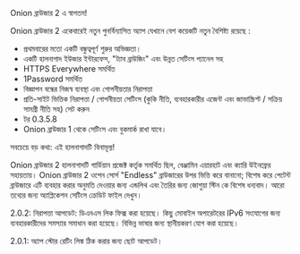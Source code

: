 Onion ব্রাউজার 2 এ স্বাগতম!

Onion ব্রাউজার 2 একেবারেই নতুন পুনর্বিন্যাসিত অ্যাপ যেখানে বেশ কয়েকটি নতুন বৈশিষ্ট্য রয়েছে :

* প্রথমবারের মতো একটি বন্ধুত্বপূর্ণ শুরুর অভিজ্ঞতা।
* একটি হালনাগাদ ইউজার ইন্টারফেস, "ট্যাব ব্রাউজিং" এবং উন্নত সেটিংস প্যানেল সহ
* HTTPS Everywhere সমর্থিত
* 1Password সমর্থিত
* বিজ্ঞাপন বন্ধের নিজস্ব ব্যবস্থা এবং গোপনীয়তার নিরাপত্তা
* প্রতি-সাইট ভিত্তিক নিরাপত্তা / গোপনীয়তা সেটিংস (কুকি নীতি, ব্যবহারকারীর এজেন্ট এবং জাভাস্ক্রিপ্ট / সক্রিয় সামগ্রী নীতি সহ) সেট করুন
* টর 0.3.5.8
* Onion ব্রাউজার 1  থেকে সেটিংস এবং বুকমার্ক রাখা যাবে।

সবচেয়ে বড় কথা: এই হালনাগাদটি বিনামূল্য!

Onion ব্রাউজার 2 হালনাগাদটি গার্ডিয়ান প্রজেক্ট কর্তৃক সমর্থিত ছিল, বেঞ্জামিন এয়ারহাট এবং ক্যারি উইনফ্রের সহায়তায়। Onion ব্রাউজার 2 ওপেন সোর্স "Endless" ব্রাউজারের উপর ভিত্তি করে বানানো; বিশেষ করে পেটেন্ট ব্রাউজারে এটি ব্যবহার করার অনুমতি দেওয়ার জন্য এন্ডলিথ এবং তৈরির জন্য জোশুয়া স্টিন কে বিশেষ ধন্যবাদ। আরো তথ্যের জন্য অ্যাপ্লিকেশন সেটিংস ক্রেডিট ফাইল দেখুন।

2.0.2: নিরাপত্তা আপডেট: ডিএনএস লিক ফিক্স করা হয়েছে। কিছু মোবাইল অপারেটরের  IPv6 সংযোগের জন্য ব্যবহারকারীদের সমস্যার সমাধান করা হয়েছে। বিভিন্ন ভাষার জন্য স্থানীয়করণ যোগ করা হয়েছে।

2.0.1: অ্যাপ স্টোর রেটিং লিঙ্ক ঠিক করার জন্য ছোট আপডেট।
